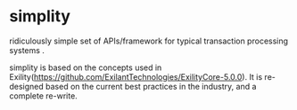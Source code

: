 # simplity

ridiculously simple set of APIs/framework for typical transaction processing systems .

simplity is based on the concepts used in Exility(https://github.com/ExilantTechnologies/ExilityCore-5.0.0).
It is re-designed based on the current best practices in the industry, and a complete re-write.

